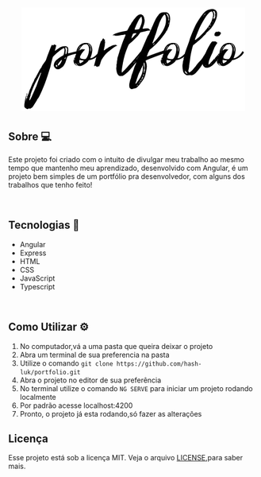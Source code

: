 <h1 align="center">
  <img src="./src/assets/imgs/logo.png">
</h1>


## Sobre 💻

<p>
 Este projeto foi criado com o intuito de divulgar meu trabalho ao mesmo tempo que mantenho meu aprendizado, desenvolvido com Angular, é um projeto bem simples de um portfólio pra desenvolvedor, com alguns dos trabalhos que tenho feito!
</p>
<br/>

## Tecnologias 🚀

* Angular
* Express
* HTML
* CSS
* JavaScript
* Typescript

<br />

## Como Utilizar ⚙

1. No computador,vá a uma pasta que queira deixar o projeto
2. Abra um terminal de sua preferencia na pasta
3. Utilize o comando ```git clone https://github.com/hash-luk/portfolio.git ```
4. Abra o projeto no editor de sua preferência
5. No terminal utilize o comando ```NG SERVE``` para iniciar um projeto rodando localmente
6. Por padrão acesse localhost:4200
7. Pronto, o projeto já esta rodando,só fazer as alterações


## Licença


Esse projeto está sob a licença MIT. Veja o arquivo [LICENSE](LICENSE),para saber mais.



